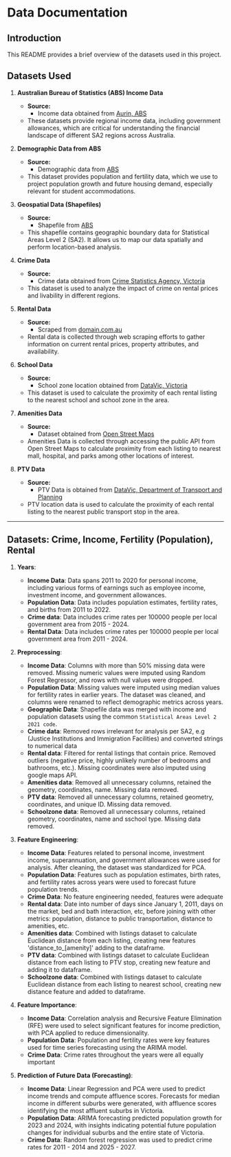 # Data Documentation

## Introduction
This README provides a brief overview of the datasets used in this project.
  
## Datasets Used

1. **Australian Bureau of Statistics (ABS) Income Data**
   - **Source:**
     - Income data obtained from [Aurin, ABS]([https://www.abs.gov.au/](https://adp-access.aurin.org.au/dataset/au-govt-abs-abs-data-by-region-income-asgs-sa2-2011-2019-sa2-2016))
   - These datasets provide regional income data, including government allowances, which are critical for understanding the financial landscape of different SA2 regions across Australia.

2. **Demographic Data from ABS**
   - **Source:**
     - Demographic data from [ABS](https://www.abs.gov.au/)
   - This dataset provides population and fertility data, which we use to project population growth and future housing demand, especially relevant for student accommodations.

3. **Geospatial Data (Shapefiles)**
   - **Source:**
     - Shapefile from [ABS](https://www.abs.gov.au/statistics/standards/australian-statistical-geography-standard-asgs-edition-3/jul2021-jun2026/access-and-downloads/digital-boundary-files)
   - This shapefile contains geographic boundary data for Statistical Areas Level 2 (SA2). It allows us to map our data spatially and perform location-based analysis.

4. **Crime Data**
   - **Source:**
     - Crime data obtained from [Crime Statistics Agency, Victoria](https://www.crimestatistics.vic.gov.au/)
   - This dataset is used to analyze the impact of crime on rental prices and livability in different regions.

5. **Rental Data**
   - **Source:**
     - Scraped from [domain.com.au](https://www.domain.com.au/)
   - Rental data is collected through web scraping efforts to gather information on current rental prices, property attributes, and availability.
  
6. **School Data**
   - **Source:**
     - School zone location obtained from [DataVic, Victoria](https://discover.data.vic.gov.au/dataset/victorian-government-school-zones-2024)
   - This dataset is used to calculate the proximity of each rental listing to the nearest school and school zone in the area.
     
7. **Amenities Data**
   - **Source:**
     - Dataset obtained from [Open Street Maps](https://www.openstreetmap.org) 
   - Amenities Data is collected through accessing the public API from Open Street Maps to calculate proximity from each listing to nearest mall, hospital, and parks among other locations of interest.
     
8. **PTV Data**
   - **Source:**
     - PTV Data is obtained from [DataVic, Department of Transport and Planning](https://discover.data.vic.gov.au/organization/department-transport-planning)
   - PTV location data is used to calculate the proximity of each rental listing to the nearest public transport stop in the area. 

---

## Datasets: Crime, Income, Fertility (Population), Rental

1. **Years**:  
   - **Income Data**: Data spans 2011 to 2020 for personal income, including various forms of earnings such as employee income, investment income, and government allowances.
   - **Population Data**: Data includes population estimates, fertility rates, and births from 2011 to 2022.
   - **Crime data**: Data includes crime rates per 100000 people per local government area from 2015 - 2024.
   - **Rental Data**: Data includes crime rates per 100000 people per local government area from 2011 - 2024.

2. **Preprocessing**:
   - **Income Data**: Columns with more than 50% missing data were removed. Missing numeric values were imputed using Random Forest Regressor, and rows with null values were dropped.
   - **Population Data**: Missing values were imputed using median values for fertility rates in earlier years. The dataset was cleaned, and columns were renamed to reflect demographic metrics across years.
   - **Geographic Data**: Shapefile data was merged with income and population datasets using the common `Statistical Areas Level 2 2021 code`.
   - **Crime data**: Removed rows irrelevant for analysis per SA2, e.g (Justice Institutions and Immigration Facilities) and converted strings to numerical data
   - **Rental data**: Filtered for rental listings that contain price. Removed outliers (negative price, highly unlikely number of bedrooms and bathrooms, etc.). Missing coordinates were also imputed using google maps API.
   - **Amenities data**: Removed all unnecessary columns, retained the geometry, coordinates, name. Missing data removed.
   - **PTV data**: Removed all unnecessary columns, retained geometry, coordinates, and unique ID. Missing data removed.
   - **Schoolzone data**: Removed all unnecessary columns, retained geometry, coordinates, name and sschool type. Missing data removed. 

3. **Feature Engineering**:
   - **Income Data**: Features related to personal income, investment income, superannuation, and government allowances were used for analysis. After cleaning, the dataset was standardized for PCA.
   - **Population Data**: Features such as population estimates, birth rates, and fertility rates across years were used to forecast future population trends.
   -  **Crime Data**: No feature engineering needed, features were adequate
   - **Rental data**: Date into number of days since January 1, 2011, days on the market, bed and bath interaction, etc, before joining with other metrics: population, distance to public transportation, distance to amenities, etc.
   - **Amenities data**: Combined with listings dataset to calculate Euclidean distance from each listing, creating new features 'distance_to_[amenity]' adding to the dataframe.
   - **PTV data**: Combined with listings dataset to calculate Euclidean distance from each listing to PTV stop, creating new feature and adding it to dataframe.
   - **Schoolzone data**: Combined with listings dataset to calculate Euclidean distance from each listing to nearest school, creating new distance feature and added to dataframe. 

4. **Feature Importance**:
   - **Income Data**: Correlation analysis and Recursive Feature Elimination (RFE) were used to select significant features for income prediction, with PCA applied to reduce dimensionality.
   - **Population Data**: Population and fertility rates were key features used for time series forecasting using the ARIMA model.
   - **Crime Data**: Crime rates throughout the years were all equally important


5. **Prediction of Future Data (Forecasting)**:
   - **Income Data**: Linear Regression and PCA were used to predict income trends and compute affluence scores. Forecasts for median income in different suburbs were generated, with affluence scores identifying the most affluent suburbs in Victoria.
   - **Population Data**: ARIMA forecasting predicted population growth for 2023 and 2024, with insights indicating potential future population changes for individual suburbs and the entire state of Victoria.
   - **Crime Data**: Random forest regression was used to predict crime rates for 2011 - 2014 and 2025 - 2027.


  





